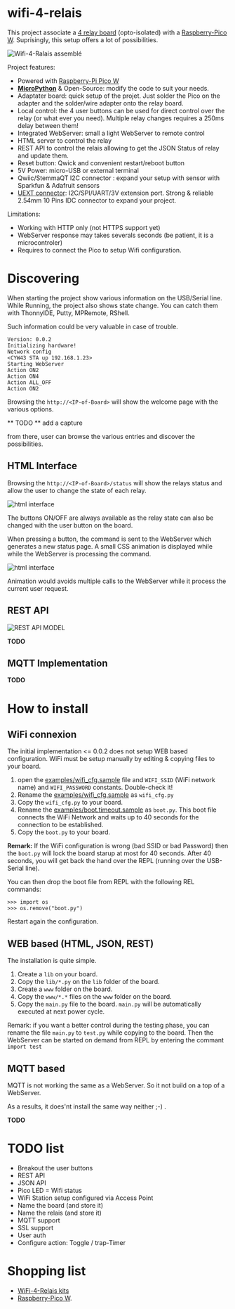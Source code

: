 # wifi-4-relais

This project associate a [4 relay board]() (opto-isolated) with a [Raspberry-Pico W](https://shop.mchobby.be/fr/pico-rp2040/2434-pico-w-wireless-rp2040-2-coeurs-wifi-bluetooth-3232100024342.html). Suprisingly, this setup offers a lot of possibilities.

![Wifi-4-Ralais assemblé](docs/_static/wifi-4-relais.jpg)

Project features:
* Powered with [Raspberry-Pi Pico W](https://shop.mchobby.be/fr/pico-rp2040/2434-pico-w-wireless-rp2040-2-coeurs-wifi-bluetooth-3232100024342.html)
* __[MicroPython](http://www.micropython.org/)__ & Open-Source: modify the code to suit your needs.
* Adaptater board: quick setup of the projet. Just solder the Pico on the adapter and the solder/wire adapter onto the relay board.
* Local control: the 4 user buttons can be used for direct control over the relay (or what ever you need). Multiple relay changes requires a 250ms delay between them!
* Integrated WebServer: small a light WebServer to remote control
 * HTML server to control the relay
 * REST API to control the relais allowing to get the JSON Status of relay and update them.
* Reset button: Qwick and convenient restart/reboot button
* 5V Power: micro-USB or external terminal
* Qwiic/StemmaQT I2C connector : expand your setup with sensor with Sparkfun & Adafruit sensors
* [UEXT connector](https://shop.mchobby.be/fr/138-uext): I2C/SPI/UART/3V extension port. Strong & reliable 2.54mm 10 Pins IDC connector to expand your project.

Limitations:
* Working with HTTP only (not HTTPS support yet)
* WebServer response may takes severals seconds (be patient, it is a microcontroler)
* Requires to connect the Pico to setup Wifi configuration.

# Discovering
When starting the project show various information on the USB/Serial line. While Running, the project also shows state change.
You can catch them with ThonnyIDE, Putty, MPRemote, RShell.

Such information could be very valuable in case of trouble.

```
Version: 0.0.2
Initializing hardware!
Network config
<CYW43 STA up 192.168.1.23>
Starting WebServer
Action ON2
Action ON4
Action ALL_OFF
Action ON2
```

Browsing the `http://<IP-of-Board>` will show the welcome page with the various options.

** TODO ** add a capture

from there, user can browse the various entries and discover the possibilities.

## HTML Interface
Browsing the `http://<IP-of-Board>/status` will show the relays status and allow the user to change the state of each relay.

![html interface](docs/_static/html-interface.jpg)

The buttons ON/OFF are always available as the relay state can also be changed with the user button on the board.

When pressing a button, the command is sent to the WebServer which generates a new status page. A small CSS animation is displayed while while the WebServer is processing the command.

![html interface](docs/_static/html-animation.jpg)

Animation would avoids multiple calls to the WebServer while it process the current user request.

## REST API

![REST API MODEL](docs/_static/rest-api.jpg)

**TODO**

## MQTT Implementation

**TODO**

# How to install

## WiFi connexion

The initial implementation <= 0.0.2 does not setup WEB based configuration. WiFi must be setup manually by editing & copying files to your board.

1. open the [examples/wifi_cfg.sample](examples/wifi_cfg.sample) file and `WIFI_SSID` (WiFi network name) and `WIFI_PASSWORD` constants. Double-check it!
2. Rename the [examples/wifi_cfg.sample](examples/wifi_cfg.sample) as `wifi_cfg.py`
3. Copy the `wifi_cfg.py` to your board.
4. Rename the [examples/boot.timeout.sample](examples/boot.timeout.sample) as `boot.py`. This boot file connects the WiFi Network and waits up to 40 seconds for the connection to be established.
5. Copy the `boot.py` to your board.

__Remark:__
If the WiFi configuration is wrong (bad SSID or bad Password) then the `boot.py` will lock the board starup at most for 40 seconds. After 40 seconds, you will get back the hand over the REPL (running over the USB-Serial line).

You can then drop the boot file from REPL with the following REL commands:
```
>>> import os
>>> os.remove("boot.py")
```

Restart again the configuration.

## WEB based (HTML, JSON, REST)
The installation is quite simple.
1. Create a `lib` on your board.
2. Copy the `lib/*.py` on the `lib` folder of the board.
3. Create a `www` folder on the board.
4. Copy the `www/*.*` files on the `www` folder on the board.
5. Copy the `main.py` file to the board. `main.py` will be automatically executed at next power cycle.

Remark: if you want a better control during the testing phase, you can rename the file `main.py` to `test.py` while copying to the board. Then the WebServer can be started on demand from REPL by entering the commant `import test`

## MQTT based
MQTT is not working the same as a WebServer. So it not build on a top of a WebServer.

As a results, it does'nt install the same way neither ;-) .


**TODO**

# TODO list
* Breakout the user buttons
* REST API
* JSON API
* Pico LED = Wifi status
* WiFi Station setup configured via Access Point
* Name the board (and store it)
* Name the relais (and store it)
* MQTT support
* SSL support
* User auth
* Configure action: Toggle / trap-Timer

# Shopping list
* [WiFi-4-Relais kits](https://shop.mchobby.be/product.php?id_product=2473)
* [Raspberry-Pico W](https://shop.mchobby.be/fr/pico-rp2040/2434-pico-w-wireless-rp2040-2-coeurs-wifi-bluetooth-3232100024342.html).
